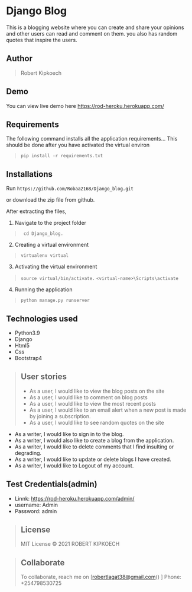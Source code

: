 # Django Blog
This is a  blogging website where you can create and share your opinions and other users can read and comment on them. you also has random quotes that inspire the users. 

## Author
> Robert Kipkoech


## Demo
You can view live demo here https://rod-heroku.herokuapp.com/


## Requirements

The following command installs all the application requirements... This should be done after you have activated the virtual environ
>``pip install -r requirements.txt``


## Installations

Run 
``https://github.com/Robaa2168/Django_blog.git``

or download the zip file from github.

After extracting the files, 

1. Navigate to the project folder
>`` cd Django_blog.`` 

2. Creating a virtual environment
>``virtualenv virtual``

3. Activating the virtual environment
>``source virtual/bin/activate.``
>``<virtual-name>\Scripts\activate``
 
4. Running the application
>``python manage.py runserver``



## Technologies used
* Python3.9
* Django
* Html5
* Css
* Bootstrap4


> ## User stories
> * As a user, I would like to view the blog posts on the site
> * As a user, I would like to comment on blog posts
> * As a user, I would like to view the most recent posts
> * As a user, I would like to an email alert when a new post is made by joining a subscription.
> * As a user, I would like to see random quotes on the site
* As a writer, I would like to sign in to the blog.
* As a writer, I would also like to create a blog from the application.
* As a writer, I would like to delete comments that I find insulting or degrading.
* As a writer, I would like to update or delete blogs I have created.
* As a writer, I would like to Logout of my account.

## Test Credentials(admin)
* Linnk: https://rod-heroku.herokuapp.com/admin/
* username: Admin
* Password: admin

> ## License
> MIT License &copy; 2021 ROBERT KIPKOECH

> ## Collaborate
> To collaborate, reach me on
[robertlagat38@gmail.com() ]
Phone: +254798530725

